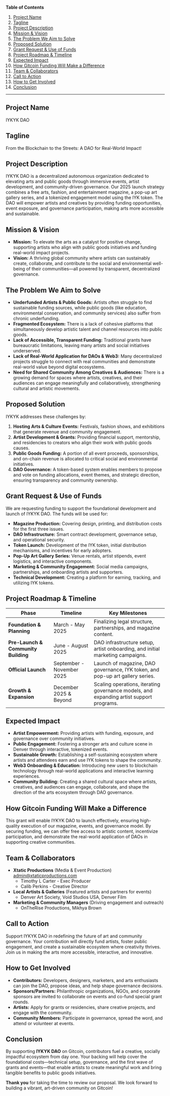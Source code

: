 **Table of Contents**

1. [Project Name](#project-name)
2. [Tagline](#tagline)
3. [Project Description](#project-description)
4. [Mission & Vision](#mission--vision)
5. [The Problem We Aim to Solve](#the-problem-we-aim-to-solve)
6. [Proposed Solution](#proposed-solution)
7. [Grant Request & Use of Funds](#grant-request--use-of-funds)
8. [Project Roadmap & Timeline](#project-roadmap--timeline)
9. [Expected Impact](#expected-impact)
10. [How Gitcoin Funding Will Make a Difference](#how-gitcoin-funding-will-make-a-difference)
11. [Team & Collaborators](#team--collaborators)
12. [Call to Action](#call-to-action)
13. [How to Get Involved](#how-to-get-involved)
14. [Conclusion](#conclusion)

---

## Project Name

IYKYK DAO

## Tagline

From the Blockchain to the Streets: A DAO for Real-World Impact!

## Project Description

IYKYK DAO is a decentralized autonomous organization dedicated to elevating arts and public goods through immersive events, artist development, and community-driven governance. Our 2025 launch strategy combines a free arts, fashion, and entertainment magazine, a pop-up art gallery series, and a tokenized engagement model using the IYK token. The DAO will empower artists and creatives by providing funding opportunities, event exposure, and governance participation, making arts more accessible and sustainable.

## Mission & Vision

- **Mission:** To elevate the arts as a catalyst for positive change, supporting artists who align with public goods initiatives and funding real-world impact projects.
- **Vision:** A thriving global community where artists can sustainably create, collaborate, and contribute to the social and environmental well-being of their communities—all powered by transparent, decentralized governance.

## The Problem We Aim to Solve

- **Underfunded Artists & Public Goods:** Artists often struggle to find sustainable funding sources, while public goods (like education, environmental conservation, and community services) also suffer from chronic underfunding.
- **Fragmented Ecosystem:** There is a lack of cohesive platforms that simultaneously develop artistic talent and channel resources into public goods.
- **Lack of Accessible, Transparent Funding:** Traditional grants have bureaucratic limitations, leaving many artists and social initiatives underserved.
- **Lack of Real-World Application for DAOs & Web3:** Many decentralized projects struggle to connect with real communities and demonstrate real-world value beyond digital ecosystems.
- **Need for Shared Community Among Creatives & Audiences:** There is a growing demand for spaces where artists, creatives, and their audiences can engage meaningfully and collaboratively, strengthening cultural and artistic movements.

## Proposed Solution

IYKYK addresses these challenges by:

1. **Hosting Arts & Culture Events:** Festivals, fashion shows, and exhibitions that generate revenue and community engagement.
2. **Artist Development & Grants:** Providing financial support, mentorship, and residencies to creators who align their work with public goods causes.
3. **Public Goods Funding:** A portion of all event proceeds, sponsorships, and on-chain revenue is allocated to critical social and environmental initiatives.
4. **DAO Governance:** A token-based system enables members to propose and vote on funding allocations, event themes, and strategic direction, ensuring transparency and community ownership.

## Grant Request & Use of Funds

We are requesting funding to support the foundational development and launch of IYKYK DAO. The funds will be used for:

- **Magazine Production:** Covering design, printing, and distribution costs for the first three issues.
- **DAO Infrastructure:** Smart contract development, governance setup, and operational security.
- **Token Launch:** Development of the IYK token, initial distribution mechanisms, and incentives for early adopters.
- **Pop-Up Art Gallery Series:** Venue rentals, artist stipends, event logistics, and interactive components.
- **Marketing & Community Engagement:** Social media campaigns, partnerships, and onboarding artists and supporters.
- **Technical Development:** Creating a platform for earning, tracking, and utilizing IYK tokens.

## Project Roadmap & Timeline

| Phase | Timeline | Key Milestones |
|---|---|---|
| **Foundation & Planning** | March - May 2025 | Finalizing legal structure, partnerships, and magazine content. |
| **Pre-Launch & Community Building** | June - August 2025 | DAO infrastructure setup, artist onboarding, and initial marketing campaigns. |
| **Official Launch** | September - November 2025 | Launch of magazine, DAO governance, IYK token, and pop-up art gallery series. |
| **Growth & Expansion** | December 2025 & Beyond | Scaling operations, iterating governance models, and expanding artist support programs. |

## Expected Impact

- **Artist Empowerment:** Providing artists with funding, exposure, and governance over community initiatives.
- **Public Engagement:** Fostering a stronger arts and culture scene in Denver through interactive, tokenized events.
- **Sustainable Growth:** Establishing a self-sustaining ecosystem where artists and attendees earn and use IYK tokens to shape the community.
- **Web3 Onboarding & Education:** Introducing new users to blockchain technology through real-world applications and interactive learning experiences.
- **Community Building:** Creating a shared cultural space where artists, creatives, and audiences can engage, collaborate, and shape the direction of the arts ecosystem through DAO governance.

## How Gitcoin Funding Will Make a Difference

This grant will enable IYKYK DAO to launch effectively, ensuring high-quality execution of our magazine, events, and governance model. By securing funding, we can offer free access to artistic content, incentivize participation, and demonstrate the real-world application of DAOs in supporting creative communities.

## Team & Collaborators

- **Xtatic Productions** (Media & Event Production) admin@xtaticproductions.com
  - Timothy L Carter - Exec Producer
  - Calib Perkins - Creative Director
- **Local Artists & Galleries** (Featured artists and partners for events)
  - Denver Art Society, Void Studios USA, Denver Film
- **Marketing & Community Managers** (Driving engagement and outreach)
  - OnTheRise Productions, Mikhya Brown

## Call to Action

Support IYKYK DAO in redefining the future of art and community governance. Your contribution will directly fund artists, foster public engagement, and create a sustainable ecosystem where creativity thrives. Join us in making the arts more accessible, interactive, and innovative.

## How to Get Involved

- **Contributors:** Developers, designers, marketers, and arts enthusiasts can join the DAO, propose ideas, and help shape governance decisions.
- **Sponsors/Partners:** Philanthropic organizations, NGOs, and corporate sponsors are invited to collaborate on events and co-fund special grant rounds.
- **Artists:** Apply for grants or residencies, share creative projects, and engage with the community.
- **Community Members:** Participate in governance, spread the word, and attend or volunteer at events.

## Conclusion

By supporting **IYKYK DAO** on Gitcoin, contributors fuel a creative, socially impactful ecosystem from day one. Your backing will help cover the foundational costs—technical setup, governance, and the first wave of grants and events—that enable artists to create meaningful work and bring tangible benefits to public goods initiatives.

**Thank you** for taking the time to review our proposal. We look forward to building a vibrant, art-driven community on Gitcoin!
